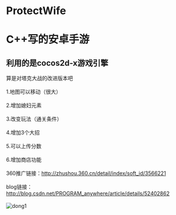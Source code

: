 # ProtectWife
C++写的安卓手游
=
利用的是cocos2d-x游戏引擎
-
算是对塔克大战的改进版本吧 <br />  
1.地图可以移动（很大） <br />  
2.增加媳妇元素 <br />  
3.改变玩法（通关条件） <br />  
4.增加3个大招 <br />  
5.可以上传分数 <br />  
6.增加商店功能<br />  
360推广链接：http://zhushou.360.cn/detail/index/soft_id/3566221<br />  
blog链接：http://blog.csdn.net/PROGRAM_anywhere/article/details/52402862<br />  
![dong1](http://img.blog.csdn.net/20171012173013406?watermark/2/text/aHR0cDovL2Jsb2cuY3Nkbi5uZXQvUFJPR1JBTV9hbnl3aGVyZQ==/font/5a6L5L2T/fontsize/400/fill/I0JBQkFCMA==/dissolve/70/gravity/SouthEast)
